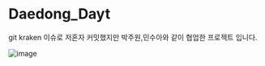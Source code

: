 ﻿# Daedong_Dayt

git kraken 이슈로 저혼자 커밋했지만 박주원,민수아와 같이 협업한 프로젝트 입니다.

![image](https://github.com/user-attachments/assets/8e35f130-d5a9-4816-bfe9-a9a05ab59b23)
